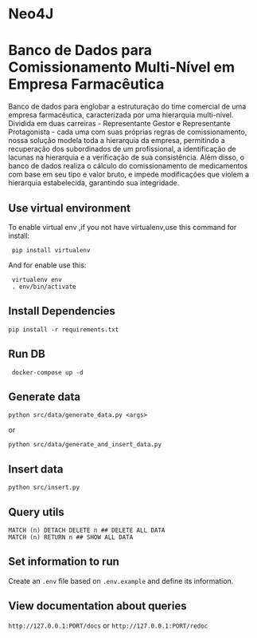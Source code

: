 # Neo4J

# Banco de Dados para Comissionamento Multi-Nível em Empresa Farmacêutica

Banco de dados para englobar a estruturação do time comercial de uma empresa farmacêutica, caracterizada por uma hierarquia multi-nível. Dividida em duas carreiras - Representante Gestor e Representante Protagonista - cada uma com suas próprias regras de comissionamento, nossa solução modela toda a hierarquia da empresa, permitindo a recuperação dos subordinados de um profissional, a identificação de lacunas na hierarquia e a verificação de sua consistência. Além disso, o banco de dados realiza o cálculo do comissionamento de medicamentos com base em seu tipo e valor bruto, e impede modificações que violem a hierarquia estabelecida, garantindo sua integridade.

## Use virtual environment

To enable virtual env ,if you not have virtualenv,use this command for install:

```shell
 pip install virtualenv
```

And for enable use this:

```shell
 virtualenv env
 . env/bin/activate
```

## Install Dependencies

```shell
pip install -r requirements.txt
```

## Run DB

```shell
 docker-compose up -d
```

## Generate data

```shell
python src/data/generate_data.py <args>
```

or

```shell
python src/data/generate_and_insert_data.py
```

## Insert data

```shell
python src/insert.py
```

## Query utils

```shell
MATCH (n) DETACH DELETE n ## DELETE ALL DATA
MATCH (n) RETURN n ## SHOW ALL DATA
```

## Set information to run

Create an `.env` file based on `.env.example` and define its information.

## View documentation about queries

`http://127.0.0.1:PORT/docs` or `http://127.0.0.1:PORT/redoc`
